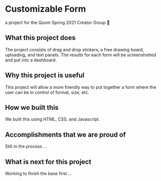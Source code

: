 Customizable Form
==================
a project for the Qoom Spring 2021 Creator Group 🧩
## What this project does 
The project consists of drag and drop stickers, a free drawing board, uploading, and text panels. The results for each form will be screenshotted and put into a dashboard. 
## Why this project is useful
This project will allow a more friendly way to put together a form where the user can be in control of format, size, etc.
## How we built this 
We built this using HTML, CSS, and Javascript.
## Accomplishments that we are proud of 
Still in the process ...
## What is next for this project
Working to finish the base first ...
